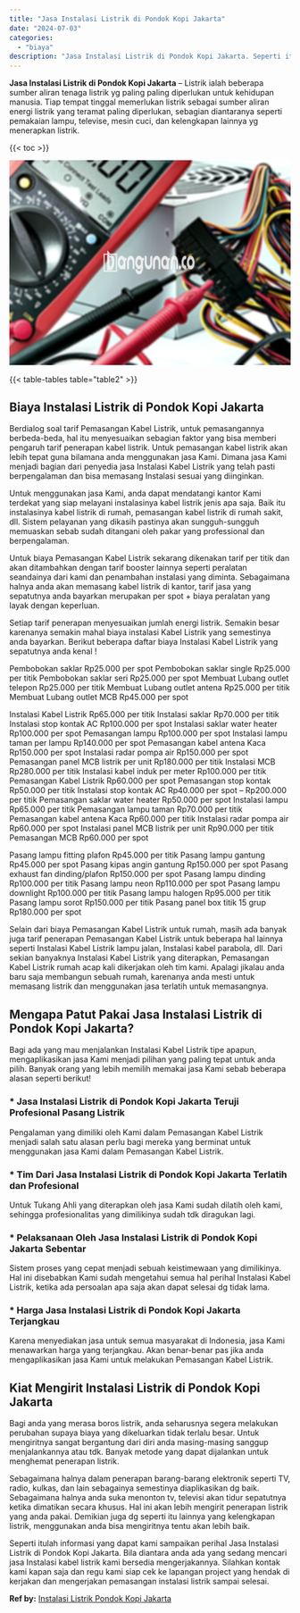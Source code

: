 ```yaml
---
title: "Jasa Instalasi Listrik di Pondok Kopi Jakarta"
date: "2024-07-03"
categories: 
  - "biaya"
description: "Jasa Instalasi Listrik di Pondok Kopi Jakarta. Seperti itulah informasi yang dapat kami sampaikan perihal Jasa Instalasi Listrik di Pondok Kopi Jakarta. Bila..."
---
```


**Jasa Instalasi Listrik di Pondok Kopi Jakarta** – Listrik ialah beberapa sumber aliran tenaga listrik yg paling paling diperlukan untuk kehidupan manusia. Tiap tempat tinggal memerlukan listrik sebagai sumber aliran energi listrik yang teramat paling diperlukan, sebagian diantaranya seperti pemakaian lampu, televise, mesin cuci, dan kelengkapan lainnya yg menerapkan listrik.

{{< toc >}}

![Jasa Instalasi Listrik di Pondok Kopi Jakarta](/images/instalasi-listrik-murah39.png)

{{< table-tables table="table2" >}}

## Biaya Instalasi Listrik di Pondok Kopi Jakarta

Berdialog soal tarif Pemasangan Kabel Listrik, untuk pemasangannya berbeda-beda, hal itu menyesuaikan sebagian faktor yang bisa memberi pengaruh tarif penerapan kabel listrik. Untuk pemasangan kabel listrik akan lebih tepat guna bilamana anda menggunakan jasa Kami. Dimana jasa Kami menjadi bagian dari penyedia jasa Instalasi Kabel Listrik yang telah pasti berpengalaman dan bisa memasang Instalasi sesuai yang diinginkan.

Untuk menggunakan jasa Kami, anda dapat mendatangi kantor Kami terdekat yang siap melayani instalasinya kabel listrik jenis apa saja. Baik itu instalasinya kabel listrik di rumah, pemasangan kabel listrik di rumah sakit, dll. Sistem pelayanan yang dikasih pastinya akan sungguh-sungguh memuaskan sebab sudah ditangani oleh pakar yang professional dan berpengalaman.

Untuk biaya Pemasangan Kabel Listrik sekarang dikenakan tarif per titik dan akan ditambahkan dengan tarif booster lainnya seperti peralatan seandainya dari kami dan penambahan instalasi yang diminta. Sebagaimana halnya anda akan memasang kabel listrik di kantor, tarif jasa yang sepatutnya anda bayarkan merupakan per spot + biaya peralatan yang layak dengan keperluan.

Setiap tarif penerapan menyesuaikan jumlah energi listrik. Semakin besar karenanya semakin mahal biaya instalasi Kabel Listrik yang semestinya anda bayarkan. Berikut beberapa daftar biaya Instalasi Kabel Listrik yang sepatutnya anda kenal !

Pembobokan saklar Rp25.000 per spot Pembobokan saklar single Rp25.000 per titik Pembobokan saklar seri Rp25.000 per spot Membuat Lubang outlet telepon Rp25.000 per titik Membuat Lubang outlet antena Rp25.000 per titik Membuat Lubang outlet MCB Rp45.000 per spot

Instalasi Kabel Listrik Rp65.000 per titik Instalasi saklar Rp70.000 per titik Instalasi stop kontak AC Rp100.000 per spot Instalasi saklar water heater Rp100.000 per spot Pemasangan lampu Rp100.000 per spot Instalasi lampu taman per lampu Rp140.000 per spot Pemasangan kabel antena Kaca Rp150.000 per spot Instalasi radar pompa air Rp150.000 per spot Pemasangan panel MCB listrik per unit Rp180.000 per titik Instalasi MCB Rp280.000 per titik Instalasi kabel induk per meter Rp100.000 per titik Pemasangan Kabel Listrik Rp60.000 per spot Pemasangan stop kontak Rp50.000 per titik Instalasi stop kontak AC Rp40.000 per spot – Rp200.000 per titik Pemasangan saklar water heater Rp50.000 per spot Instalasi lampu Rp65.000 per titik Pemasangan lampu taman Rp70.000 per titik Pemasangan kabel antena Kaca Rp60.000 per titik Instalasi radar pompa air Rp60.000 per spot Instalasi panel MCB listrik per unit Rp90.000 per titik Pemasangan MCB Rp60.000 per spot

Pasang lampu fitting plafon Rp45.000 per titik Pasang lampu gantung Rp45.000 per spot Pasang kipas angin gantung Rp150.000 per spot Pasang exhaust fan dinding/plafon Rp150.000 per spot Pasang lampu dinding Rp100.000 per titik Pasang lampu neon Rp110.000 per spot Pasang lampu downlight Rp100.000 per titik Pasang lampu halogen Rp95.000 per titik Pasang lampu sorot Rp150.000 per titik Pasang panel box titik 15 grup Rp180.000 per spot

Selain dari biaya Pemasangan Kabel Listrik untuk rumah, masih ada banyak juga tarif penerapan Pemasangan Kabel Listrik untuk beberapa hal lainnya seperti Instalasi Kabel Listrik lampu jalan, Instalasi kabel parabola, dll. Dari sekian banyaknya Instalasi Kabel Listrik yang diterapkan, Pemasangan Kabel Listrik rumah acap kali dikerjakan oleh tim kami. Apalagi jikalau anda baru saja membangun sebuah rumah, karenanya anda mesti untuk memasang listrik dan menggunakan jasa terlatih untuk memasangnya.

## Mengapa Patut Pakai Jasa Instalasi Listrik di Pondok Kopi Jakarta?

Bagi ada yang mau menjalankan Instalasi Kabel Listrik tipe apapun, mengaplikasikan jasa Kami menjadi pilihan yang paling tepat untuk anda pilih. Banyak orang yang lebih memilih memakai jasa Kami sebab beberapa alasan seperti berikut!

### \* Jasa Instalasi Listrik di Pondok Kopi Jakarta Teruji Profesional Pasang Listrik

Pengalaman yang dimiliki oleh Kami dalam Pemasangan Kabel Listrik menjadi salah satu alasan perlu bagi mereka yang berminat untuk menggunakan jasa Kami dalam Pemasangan Kabel Listrik.

### \* Tim Dari Jasa Instalasi Listrik di Pondok Kopi Jakarta Terlatih dan Profesional

Untuk Tukang Ahli yang diterapkan oleh jasa Kami sudah dilatih oleh kami, sehingga profesionalitas yang dimilikinya sudah tdk diragukan lagi.

### \* Pelaksanaan Oleh Jasa Instalasi Listrik di Pondok Kopi Jakarta Sebentar

Sistem proses yang cepat menjadi sebuah keistimewaan yang dimilikinya. Hal ini disebabkan Kami sudah mengetahui semua hal perihal Instalasi Kabel Listrik, ketika ada persoalan apa saja akan dapat selesai dg tidak lama.

### \* Harga Jasa Instalasi Listrik di Pondok Kopi Jakarta Terjangkau

Karena menyediakan jasa untuk semua masyarakat di Indonesia, jasa Kami menawarkan harga yang terjangkau. Akan benar-benar pas jika anda mengaplikasikan jasa Kami untuk melakukan Pemasangan Kabel Listrik.

## Kiat Mengirit Instalasi Listrik di Pondok Kopi Jakarta


Bagi anda yang merasa boros listrik, anda seharusnya segera melakukan perubahan supaya biaya yang dikeluarkan tidak terlalu besar. Untuk mengiritnya sangat bergantung dari diri anda masing-masing sanggup menjalankannya atau tdk. Banyak metode yang dapat dijalankan untuk menghemat penerapan listrik.

Sebagaimana halnya dalam penerapan barang-barang elektronik seperti TV, radio, kulkas, dan lain sebagainya semestinya diaplikasikan dg baik. Sebagaimana halnya anda suka menonton tv, televisi akan tidur sepatutnya ketika dimatikan secara khusus. Hal ini akan lebih mengirit penerapan listrik yang anda pakai. Demikian juga dg seperti itu lainnya yang kelengkapan listrik, menggunakan anda bisa mengiritnya tentu akan lebih baik.

Seperti itulah informasi yang dapat kami sampaikan perihal Jasa Instalasi Listrik di Pondok Kopi Jakarta. Bila diantara anda ada yang sedang mencari jasa Instalasi kabel listrik kami bersedia mengerjakannya. Silahkan kontak kami kapan saja dan regu kami siap cek ke lapangan project yang hendak di kerjakan dan mengerjakan pemasangan instalasi listrik sampai selesai.

**Ref by:** [Instalasi Listrik Pondok Kopi Jakarta](https://id.wikipedia.org/wiki/Instalasi)
